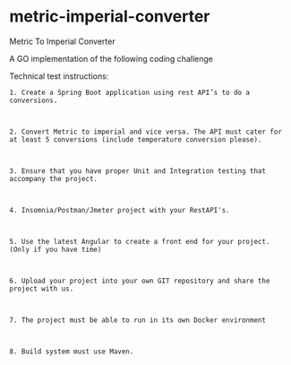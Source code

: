 # metric-imperial-converter
Metric To Imperial Converter

A GO implementation of the following coding challenge

Technical test instructions:



    1. Create a Spring Boot application using rest API’s to do a conversions.

 

    2. Convert Metric to imperial and vice versa. The API must cater for at least 5 conversions (include temperature conversion please).

 

    3. Ensure that you have proper Unit and Integration testing that accompany the project.

 

    4. Insomnia/Postman/Jmeter project with your RestAPI's.

 

    5. Use the latest Angular to create a front end for your project. (Only if you have time)

 

    6. Upload your project into your own GIT repository and share the project with us.

 

    7. The project must be able to run in its own Docker environment

 

    8. Build system must use Maven.
